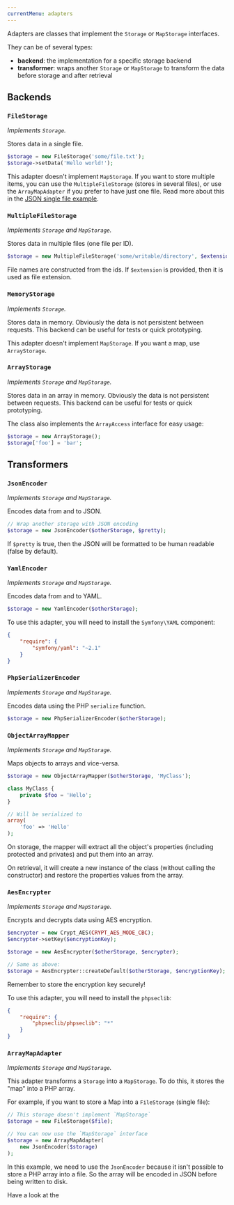```yaml
---
currentMenu: adapters
---
```


Adapters are classes that implement the `Storage` or `MapStorage` interfaces.

They can be of several types:

- **backend**: the implementation for a specific storage backend
- **transformer**: wraps another `Storage` or `MapStorage` to transform the data before storage and after retrieval

## Backends

### `FileStorage`

*Implements `Storage`.*

Stores data in a single file.

```php
$storage = new FileStorage('some/file.txt');
$storage->setData('Hello world!');
```

This adapter doesn't implement `MapStorage`. If you want to store multiple items, you can use the `MultipleFileStorage` (stores in several files), or use the `ArrayMapAdapter` if you prefer to have just one file. Read more about this in the [JSON single file example](examples/json-single-file.md).

### `MultipleFileStorage`

*Implements `Storage` and `MapStorage`.*

Stores data in multiple files (one file per ID).

```php
$storage = new MultipleFileStorage('some/writable/directory', $extension = 'txt');
```

File names are constructed from the ids. If `$extension` is provided, then it is used as file extension.

### `MemoryStorage`

*Implements `Storage`.*

Stores data in memory. Obviously the data is not persistent between requests.
This backend can be useful for tests or quick prototyping.

This adapter doesn't implement `MapStorage`. If you want a map, use `ArrayStorage`.

### `ArrayStorage`

*Implements `Storage` and `MapStorage`.*

Stores data in an array in memory. Obviously the data is not persistent between requests.
This backend can be useful for tests or quick prototyping.

The class also implements the `ArrayAccess` interface for easy usage:

```php
$storage = new ArrayStorage();
$storage['foo'] = 'bar';
```

## Transformers

### `JsonEncoder`

*Implements `Storage` and `MapStorage`.*

Encodes data from and to JSON.

```php
// Wrap another storage with JSON encoding
$storage = new JsonEncoder($otherStorage, $pretty);
```

If `$pretty` is true, then the JSON will be formatted to be human readable (false by default).

### `YamlEncoder`

*Implements `Storage` and `MapStorage`.*

Encodes data from and to YAML.

```php
$storage = new YamlEncoder($otherStorage);
```

To use this adapter, you will need to install the `Symfony\YAML` component:

```json
{
    "require": {
        "symfony/yaml": "~2.1"
    }
}
```

### `PhpSerializerEncoder`

*Implements `Storage` and `MapStorage`.*

Encodes data using the PHP `serialize` function.

```php
$storage = new PhpSerializerEncoder($otherStorage);
```

### `ObjectArrayMapper`

*Implements `Storage` and `MapStorage`.*

Maps objects to arrays and vice-versa.

```php
$storage = new ObjectArrayMapper($otherStorage, 'MyClass');

class MyClass {
    private $foo = 'Hello';
}

// Will be serialized to
array(
    'foo' => 'Hello'
);
```

On storage, the mapper will extract all the object's properties (including protected and privates) and put them into
an array.

On retrieval, it will create a new instance of the class (without calling the constructor) and restore the properties
values from the array.

### `AesEncrypter`

*Implements `Storage` and `MapStorage`.*

Encrypts and decrypts data using AES encryption.

```php
$encrypter = new Crypt_AES(CRYPT_AES_MODE_CBC);
$encrypter->setKey($encryptionKey);

$storage = new AesEncrypter($otherStorage, $encrypter);

// Same as above:
$storage = AesEncrypter::createDefault($otherStorage, $encryptionKey);
```

Remember to store the encryption key securely!

To use this adapter, you will need to install the `phpseclib`:

```json
{
    "require": {
        "phpseclib/phpseclib": "*"
    }
}
```

### `ArrayMapAdapter`

*Implements `Storage` and `MapStorage`.*

This adapter transforms a `Storage` into a `MapStorage`. To do this, it stores the "map" into a PHP array.

For example, if you want to store a Map into a `FileStorage` (single file):

```php
// This storage doesn't implement `MapStorage`
$storage = new FileStorage($file);

// You can now use the `MapStorage` interface
$storage = new ArrayMapAdapter(
    new JsonEncoder($storage)
);
```

In this example, we need to use the `JsonEncoder` because it isn't possible to store a PHP array into a file.
So the array will be encoded in JSON before being written to disk.

Have a look at the [](examples/json-single-file.md)
